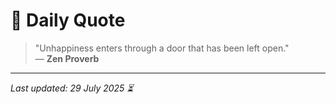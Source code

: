 # 📜 Daily Quote

> "Unhappiness enters through a door that has been left open."  
> — **Zen Proverb**

---

_Last updated: 29 July 2025 ⏳_
